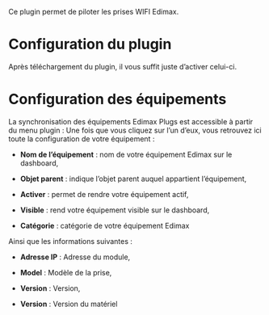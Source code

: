 Ce plugin permet de piloter les prises WIFI Edimax.

Configuration du plugin 
=======================

Après téléchargement du plugin, il vous suffit juste d’activer celui-ci.

Configuration des équipements 
=============================

La synchronisation des équipements Edimax Plugs est accessible à partir
du menu plugin : Une fois que vous cliquez sur l’un d’eux, vous
retrouvez ici toute la configuration de votre équipement :

-   **Nom de l’équipement** : nom de votre équipement Edimax sur le
    dashboard,

-   **Objet parent** : indique l’objet parent auquel appartient
    l’équipement,

-   **Activer** : permet de rendre votre équipement actif,

-   **Visible** : rend votre équipement visible sur le dashboard,

-   **Catégorie** : catégorie de votre équipement Edimax

Ainsi que les informations suivantes :

-   **Adresse IP** : Adresse du module,

-   **Model** : Modèle de la prise,

-   **Version** : Version,

-   **Version** : Version du matériel


